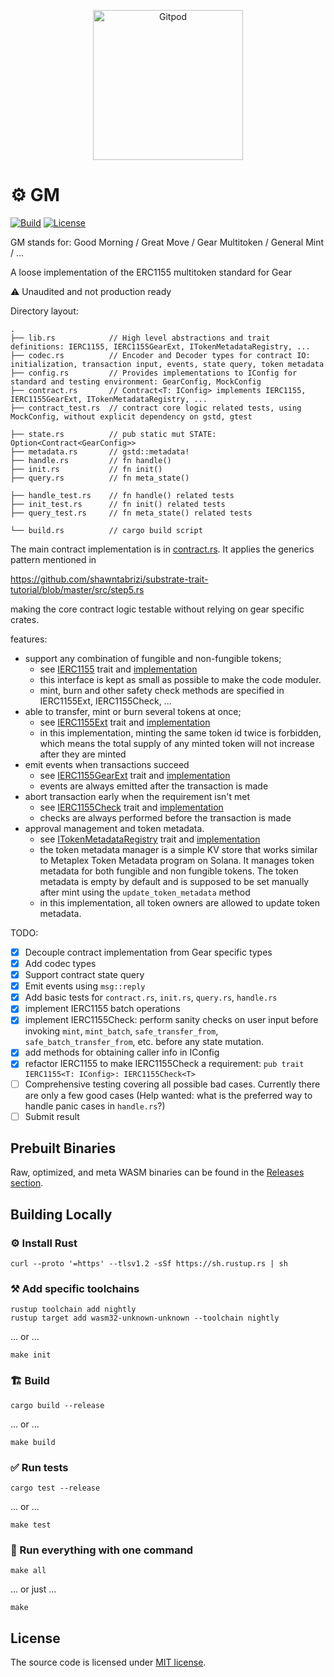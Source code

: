 <p align="center">
  <a href="https://gitpod.io/#https://github.com/btwiuse/gm" target="_blank">
    <img src="https://gitpod.io/button/open-in-gitpod.svg" width="240" alt="Gitpod">
  </a>
</p>

# ⚙️ GM

[![Build][build_badge]][build_href] [![License][lic_badge]][lic_href]

[build_badge]: https://github.com/btwiuse/gm/workflows/Build/badge.svg
[build_href]: https://github.com/btwiuse/gm/actions/workflows/build.yml
[lic_badge]: https://img.shields.io/badge/License-MIT-success
[lic_href]: https://github.com/btwiuse/gm/blob/master/LICENSE

<!-- Description starts here -->

GM stands for: Good Morning / Great Move / Gear Multitoken / General Mint / ...

A loose implementation of the ERC1155 multitoken standard for Gear

⚠️ Unaudited and not production ready

Directory layout:

```
.
├── lib.rs            // High level abstractions and trait definitions: IERC1155, IERC1155GearExt, ITokenMetadataRegistry, ...
├── codec.rs          // Encoder and Decoder types for contract IO: initialization, transaction input, events, state query, token metadata
├── config.rs         // Provides implementations to IConfig for standard and testing environment: GearConfig, MockConfig
├── contract.rs       // Contract<T: IConfig> implements IERC1155, IERC1155GearExt, ITokenMetadataRegistry, ...
├── contract_test.rs  // contract core logic related tests, using MockConfig, without explicit dependency on gstd, gtest

├── state.rs          // pub static mut STATE: Option<Contract<GearConfig>>
├── metadata.rs       // gstd::metadata!
├── handle.rs         // fn handle()
├── init.rs           // fn init()
├── query.rs          // fn meta_state()

├── handle_test.rs    // fn handle() related tests
├── init_test.rs      // fn init() related tests
├── query_test.rs     // fn meta_state() related tests

└── build.rs          // cargo build script
```

The main contract implementation is in [contract.rs](./contract.rs). It applies
the generics pattern mentioned in

https://github.com/shawntabrizi/substrate-trait-tutorial/blob/master/src/step5.rs

making the core contract logic testable without relying on gear specific crates.

features:

- support any combination of fungible and non-fungible tokens;
  - see [IERC1155](./lib.rs) trait and [implementation](./contract.rs)
  - this interface is kept as small as possible to make the code moduler.
  - mint, burn and other safety check methods are specified in IERC1155Ext,
    IERC1155Check, ...
- able to transfer, mint or burn several tokens at once;
  - see [IERC1155Ext](./lib.rs) trait and [implementation](./contract.rs)
  - in this implementation, minting the same token id twice is forbidden, which
    means the total supply of any minted token will not increase after they are
    minted
- emit events when transactions succeed
  - see [IERC1155GearExt](./lib.rs) trait and [implementation](./contract.rs)
  - events are always emitted after the transaction is made
- abort transaction early when the requirement isn't met
  - see [IERC1155Check](./lib.rs) trait and [implementation](./contract.rs)
  - checks are always performed before the transaction is made
- approval management and token metadata.
  - see [ITokenMetadataRegistry](./lib.rs) trait and
    [implementation](./contract.rs)
  - the token metadata manager is a simple KV store that works similar to
    Metaplex Token Metadata program on Solana. It manages token metadata for
    both fungible and non fungible tokens. The token metadata is empty by
    default and is supposed to be set manually after mint using the
    `update_token_metadata` method
  - in this implementation, all token owners are allowed to update token
    metadata.

TODO:

- [x] Decouple contract implementation from Gear specific types
- [x] Add codec types
- [x] Support contract state query
- [x] Emit events using `msg::reply`
- [x] Add basic tests for `contract.rs`, `init.rs`, `query.rs`, `handle.rs`
- [x] implement IERC1155 batch operations
- [x] implement IERC1155Check: perform sanity checks on user input before
      invoking `mint`, `mint_batch`, `safe_transfer_from`,
      `safe_batch_transfer_from`, etc. before any state mutation.
- [x] add methods for obtaining caller info in IConfig
- [x] refactor IERC1155 to make IERC1155Check a requirement:
      `pub trait IERC1155<T: IConfig>: IERC1155Check<T>`
- [ ] Comprehensive testing covering all possible bad cases. Currently there are
      only a few good cases (Help wanted: what is the preferred way to handle
      panic cases in `handle.rs`?)
- [ ] Submit result

<!-- End of description -->

## Prebuilt Binaries

Raw, optimized, and meta WASM binaries can be found in the
[Releases section](https://github.com/btwiuse/gm/releases).

## Building Locally

### ⚙️ Install Rust

```shell
curl --proto '=https' --tlsv1.2 -sSf https://sh.rustup.rs | sh
```

### ⚒️ Add specific toolchains

```shell
rustup toolchain add nightly
rustup target add wasm32-unknown-unknown --toolchain nightly
```

... or ...

```shell
make init
```

### 🏗️ Build

```shell
cargo build --release
```

... or ...

```shell
make build
```

### ✅ Run tests

```shell
cargo test --release
```

... or ...

```shell
make test
```

### 🚀 Run everything with one command

```shell
make all
```

... or just ...

```shell
make
```

## License

The source code is licensed under [MIT license](LICENSE).
